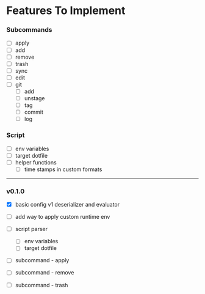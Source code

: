 # Features To Implement

### Subcommands
- [ ] apply
- [ ] add
- [ ] remove
- [ ] trash
- [ ] sync
- [ ] edit
- [ ] git
  - [ ] add
  - [ ] unstage
  - [ ] tag
  - [ ] commit
  - [ ] log

### Script
- [ ] env variables
- [ ] target dotfile
- [ ] helper functions
  - [ ] time stamps in custom formats

---

### v0.1.0
- [x] basic config v1 deserializer and evaluator
- [ ] add way to apply custom runtime env
- [ ] script parser
  - [ ] env variables
  - [ ] target dotfile
- [ ] subcommand - apply
- [ ] subcommand - remove
- [ ] subcommand - trash

